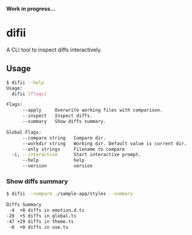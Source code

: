 **Work in progress...**
# difii
A CLI tool to inspect diffs interactively.  

## Usage
```bash
$ difii --help
Usage:
  difii [flags]

Flags:
      --apply     Overwrite working files with comparison.
      --inspect   Inspect diffs.
      --summary   Show diffs summary.

Global Flags:
      --compare string   Compare dir.
      --workdir string   Working dir. Default value is current dir.
      --only strings     Filename to compare
  -i, --interactive      Start interactive prompt.
      --help             help
      --version          version
```

### Show diffs summary
```bash
$ difii --compare ./sample-app/styles --summary

Diffs Summary
 -4  +0 diffs in emotion.d.ts
-20  +5 diffs in global.ts
-47 +29 diffs in theme.ts
 -0  +0 diffs in use.ts
```
